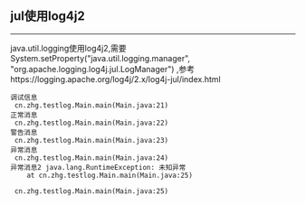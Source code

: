 ## jul使用log4j2
* * *
java.util.logging使用log4j2,需要System.setProperty("java.util.logging.manager", "org.apache.logging.log4j.jul.LogManager") ,参考https://logging.apache.org/log4j/2.x/log4j-jul/index.html

```控制台
调试信息
 cn.zhg.testlog.Main.main(Main.java:21)
正常消息
 cn.zhg.testlog.Main.main(Main.java:22)
警告消息
 cn.zhg.testlog.Main.main(Main.java:23)
异常消息
 cn.zhg.testlog.Main.main(Main.java:24)
异常消息2 java.lang.RuntimeException: 未知异常
	at cn.zhg.testlog.Main.main(Main.java:25)

 cn.zhg.testlog.Main.main(Main.java:25)

```